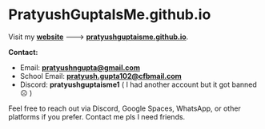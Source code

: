 # PratyushGuptaIsMe.github.io

Visit my [**website**](https://pratyushguptaisme.github.io/) ---> [**pratyushguptaisme.github.io**](https://pratyushguptaisme.github.io/).

**Contact:**  
- Email: **pratyushngupta@gmail.com**
- School Email: **pratyush.gupta102@cfbmail.com**
- Discord: **pratyushguptaisme1** ( I had another account but it got banned ☹️ )

Feel free to reach out via Discord, Google Spaces, WhatsApp, or other platforms if you prefer.
Contact me pls I need friends.